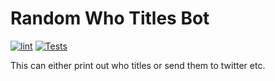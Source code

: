 # Random Who Titles Bot
[![lint](https://github.com/keefbaker/random-who-titles-bot/actions/workflows/pylint.yml/badge.svg)](https://github.com/keefbaker/random-who-titles-bot/actions/workflows/pylint.yml) [![Tests](https://github.com/keefbaker/random-who-titles-bot/actions/workflows/test.yml/badge.svg)](https://github.com/keefbaker/random-who-titles-bot/actions/workflows/test.yml)

This can either print out who titles or send them to twitter etc.
